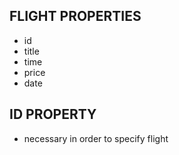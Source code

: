 ##  FLIGHT PROPERTIES
- id
- title
- time
- price
- date
## ID PROPERTY 
- necessary in order to specify flight
